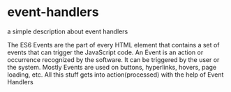 # event-handlers

a simple description about event handlers

The ES6 Events are the part of every HTML element that contains a set of events that can trigger the JavaScript code. An Event is an action or occurrence recognized by the software. It can be triggered by the user or the system. Mostly Events are used on buttons, hyperlinks, hovers, page loading, etc. All this stuff gets into action(processed) with the help of Event Handlers

